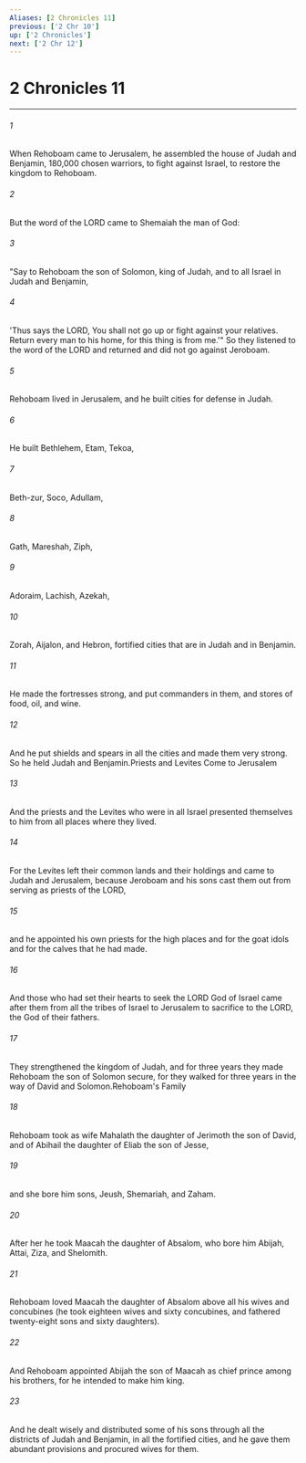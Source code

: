 ```yaml
---
Aliases: [2 Chronicles 11]
previous: ['2 Chr 10']
up: ['2 Chronicles']
next: ['2 Chr 12']
---
```

# 2 Chronicles 11

***

 

###### 1 
When Rehoboam came to Jerusalem, he assembled the house of Judah and Benjamin, 180,000 chosen warriors, to fight against Israel, to restore the kingdom to Rehoboam. 
 

###### 2 
But the word of the LORD came to Shemaiah the man of God: 
 

###### 3 
"Say to Rehoboam the son of Solomon, king of Judah, and to all Israel in Judah and Benjamin, 
 

###### 4 
'Thus says the LORD, You shall not go up or fight against your relatives. Return every man to his home, for this thing is from me.'" So they listened to the word of the LORD and returned and did not go against Jeroboam.
 
 

###### 5 
Rehoboam lived in Jerusalem, and he built cities for defense in Judah. 
 

###### 6 
He built Bethlehem, Etam, Tekoa, 
 

###### 7 
Beth-zur, Soco, Adullam, 
 

###### 8 
Gath, Mareshah, Ziph, 
 

###### 9 
Adoraim, Lachish, Azekah, 
 

###### 10 
Zorah, Aijalon, and Hebron, fortified cities that are in Judah and in Benjamin. 
 

###### 11 
He made the fortresses strong, and put commanders in them, and stores of food, oil, and wine. 
 

###### 12 
And he put shields and spears in all the cities and made them very strong. So he held Judah and Benjamin.Priests and Levites Come to Jerusalem
 
 

###### 13 
And the priests and the Levites who were in all Israel presented themselves to him from all places where they lived. 
 

###### 14 
For the Levites left their common lands and their holdings and came to Judah and Jerusalem, because Jeroboam and his sons cast them out from serving as priests of the LORD, 
 

###### 15 
and he appointed his own priests for the high places and for the goat idols and for the calves that he had made. 
 

###### 16 
And those who had set their hearts to seek the LORD God of Israel came after them from all the tribes of Israel to Jerusalem to sacrifice to the LORD, the God of their fathers. 
 

###### 17 
They strengthened the kingdom of Judah, and for three years they made Rehoboam the son of Solomon secure, for they walked for three years in the way of David and Solomon.Rehoboam's Family
 
 

###### 18 
Rehoboam took as wife Mahalath the daughter of Jerimoth the son of David, and of Abihail the daughter of Eliab the son of Jesse, 
 

###### 19 
and she bore him sons, Jeush, Shemariah, and Zaham. 
 

###### 20 
After her he took Maacah the daughter of Absalom, who bore him Abijah, Attai, Ziza, and Shelomith. 
 

###### 21 
Rehoboam loved Maacah the daughter of Absalom above all his wives and concubines (he took eighteen wives and sixty concubines, and fathered twenty-eight sons and sixty daughters). 
 

###### 22 
And Rehoboam appointed Abijah the son of Maacah as chief prince among his brothers, for he intended to make him king. 
 

###### 23 
And he dealt wisely and distributed some of his sons through all the districts of Judah and Benjamin, in all the fortified cities, and he gave them abundant provisions and procured wives for them.
 
